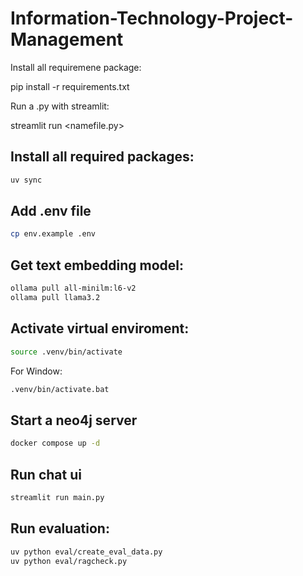 # Information-Technology-Project-Management

Install all requiremene package:

pip install -r requirements.txt

Run a .py with streamlit:

streamlit run <namefile.py>


## Install all required packages:
```bash
uv sync
```

## Add .env file
```sh
cp env.example .env
```

## Get text embedding model:
```sh
ollama pull all-minilm:l6-v2
ollama pull llama3.2 
```

## Activate virtual enviroment:
```sh
source .venv/bin/activate
```
For Window:

```sh
.venv/bin/activate.bat
```
## Start a neo4j server
```sh
docker compose up -d
```

## Run chat ui
```bash
streamlit run main.py
```

## Run evaluation:
```sh
uv python eval/create_eval_data.py
uv python eval/ragcheck.py
```


